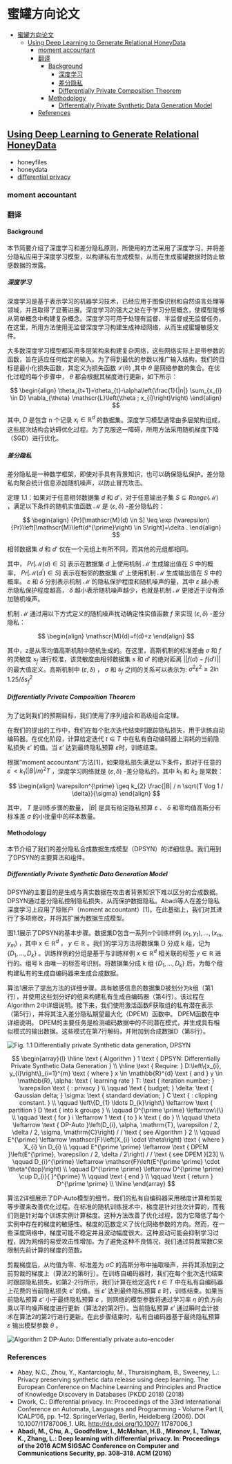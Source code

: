 # 蜜罐方向论文

- [蜜罐方向论文](#蜜罐方向论文)
  - [Using Deep Learning to Generate Relational HoneyData](#using-deep-learning-to-generate-relational-honeydata)
    - [moment accountant](#moment-accountant)
    - [翻译](#翻译)
      - [Background](#background)
        - [深度学习](#深度学习)
        - [差分隐私](#差分隐私)
        - [Differentially Private Composition Theorem](#differentially-private-composition-theorem)
      - [Methodology](#methodology)
        - [Differentially Private Synthetic Data Generation Model](#differentially-private-synthetic-data-generation-model)
    - [References](#references)

## [Using Deep Learning to Generate Relational HoneyData](https://link.springer.com/chapter/10.1007/978-3-030-02110-8_1)

- honeyfiles
- honeydata
- [differential privacy](https://zh.wikipedia.org/wiki/%E5%B7%AE%E5%88%86%E9%9A%90%E7%A7%81)

### moment accountant

### 翻译

#### Background

本节简要介绍了深度学习和差分隐私原则，所使用的方法采用了深度学习，并将差分隐私应用于深度学习模型，以构建私有生成模型，从而在生成蜜罐数据时防止敏感数据的泄露。

##### 深度学习

深度学习是基于表示学习的机器学习技术，已经应用于图像识别和自然语言处理等领域，并且取得了显著进展。深度学习的强大之处在于学习分层概念，使模型能够从简单概念中构建复杂概念。深度学习可用于处理有监督、半监督或无监督任务。在这里，所用方法使用无监督深度学习构建生成神经网络，从而生成蜜罐敏感文件。

大多数深度学习模型都采用多层架构来构建复杂网络，这些网络实际上是带参数的函数，旨在适应任何给定的输入。为了得到最优的参数以推广输入结构，我们的目标是最小化损失函数，其定义为损失函数 $\mathscr{L(\theta)}$ ,其中 $\theta$ 是网络参数的集合。在优化过程的每个步骤中， $\theta$ 都会根据其梯度进行更新，如下所示：

$$
\begin{align}
  \theta_{t+1}=\theta_{t}-\alpha\left(\frac{1}{|n|} \sum_{x_{i} \in D} \nabla_{\theta} \mathscr{L}\left(\theta ; x_{i}\right)\right)
\end{align}
$$

其中, $D$ 是包含 $\text { n }$ 个记录 $x_{i} \in \mathbb{R}^{d}$ 的数据集。深度学习模型通常由多层架构组成，这些层次结构会妨碍优化过程。为了克服这一障碍，所用方法采用随机梯度下降（SGD）进行优化。

##### 差分隐私

差分隐私是一种数学框架，即使对手具有背景知识，也可以确保隐私保护。差分隐私向聚合统计信息添加随机噪声，以防止冒充攻击。

定理 1.1：如果对于任意相邻数据集 $d$ 和 $d'$，对于任意输出子集 $S \subseteq {Range}(\mathscr{M})$ ，满足以下条件的随机实值函数 $\mathscr{M}$ 是 $(\varepsilon, \delta)$ -差分隐私的：

$$
\begin{align}
{Pr}[\mathscr{M}(d) \in S] \leq \exp (\varepsilon) {Pr}\left[\mathscr{M}\left(d^{\prime}\right) \in S\right]+\delta .  
\end{align}
$$

相邻数据集 $d$ 和 $d'$ 仅在一个元组上有所不同，而其他的元组都相同。

其中， ${Pr}[\mathscr{M}(d) \in S]$ 表示在数据集 $d$ 上使用机制 $\mathscr{M}$ 生成输出值在 $S$ 中的概率， ${Pr}\left[\mathscr{M}\left(d^{\prime}\right) \in S\right]$ 表示在相邻的数据集  $d'$ 上使用机制 $\mathscr{M}$ 生成输出值在 $S$ 中的概率。 $\varepsilon$ 和 $\delta$ 分别表示机制 $\mathscr{M}$ 的隐私保护程度和随机噪声的量，其中 $\varepsilon$ 越小表示隐私保护程度越高， $\delta$ 越小表示随机噪声越少，也就是机制 $\mathscr{M}$ 更接近于没有添加随机噪声。

机制 $\mathscr{M}$ 通过用以下方式定义的随机噪声扰动确定性实值函数 $f$ 来实现 $(\varepsilon, \delta)$ -差分隐私：

$$
\begin{align}
\mathscr{M}(d)=f(d)+z
\end{align}
$$

其中，z是从零均值高斯机制中随机生成的。在这里，高斯机制的标准差由 $\sigma$ 和 $f$ 的灵敏度 $s_f$ 进行校准，该灵敏度由相邻数据集 $s$ 和 $d'$ 的绝对距离 $||f(d) - f(d')||$ 的最大值定义。高斯机制中 $(\varepsilon, \delta)$ ， $\sigma$ 和 $s_f$ 之间的关系可以表示为: $\sigma^{2} \varepsilon^{2} \geqslant 2 \ln 1.25 / \delta s_{f}^{2}$

##### Differentially Private Composition Theorem

为了达到我们的预期目标，我们使用了序列组合和高级组合定理。

在我们的提出的工作中，我们在每个批次迭代结束时跟踪隐私损失，用于训练自动编码器。在优化阶段，计算给定迭代 $t \in T$ 中在私有自动编码器上消耗的当前隐私损失 $\varepsilon'$ 的值。当 $\varepsilon'$ 达到最终隐私预算 $\varepsilon$时，训练结束。

根据“moment accountant”方法[1]，如果隐私损失满足以下条件，即对于任意的 $\varepsilon^{\prime}<k_{1}(|B| / n)^{2}T$ ，深度学习网络就是 $(\varepsilon, \delta)$ -差分隐私的，其中 $k_1$ 和 $k_2$ 是常数：

$$
\begin{align}
  \varepsilon^{\prime} \geq k_{2} \frac{|B| / n \sqrt{T \log 1 / \delta}}{\sigma}
\end{align}
$$

其中， $T$ 是训练步骤的数量， $|B|$ 是具有给定隐私预算 $\varepsilon$ 、 $\delta$ 和零均值高斯分布标准差 $\sigma$ 的小批量中的样本数量。

#### Methodology

本节介绍了我们的差分隐私合成数据生成模型（DPSYN）的详细信息。我们用到了DPSYN的主要算法和组件。

##### Differentially Private Synthetic Data Generation Model

DPSYN的主要目的是生成与真实数据在攻击者背景知识下难以区分的合成数据。DPSYN通过差分隐私控制隐私损失，从而保护数据隐私。Abadi等人在差分隐私深度学习上应用了矩账户（moment accountant）[1]。在此基础上，我们对其进行了多项修改，并将其扩展为数据生成模型。

图1.1展示了DPSYN的基本步骤。数据集D包含一系列n个训练样例 $(x_{1}, y_{1}), \ldots,(x_{m}, y_{m})$ ，其中 $x \in \mathbb{R}^{d}$ ， $y \in \mathbb{R}$ 。我们的学习方法将数据集 $\text { D }$ 分成 $\text { k }$ 组，记为 $\{D_{1}, \ldots, D_{k}\}$ 。训练样例的分组是基于与训练样例 $x \in \mathbb{R}^{d}$ 相关联的标签 $y \in \mathbb{R}$ 进行的。组号 $\text { k }$ 由唯一的标签号识别。将数据集分成 $\text {k}$ 组 $\{D_{1}, \ldots, D_{k}\}$ 后，为每个组构建私有的生成自编码器来生成合成数据。

算法1展示了提出方法的详细步骤。具有敏感信息的数据集D被划分为k组（第1行），并使用这些划分好的组来构建私有生成自编码器（第4行）。该过程在Algorithm 2中详细说明。接下来，我们使用激活函数F获取组的私有潜在表示（第5行），并将其注入差分隐私期望最大化（DPEM）函数中。 DPEM函数在中详细说明。 DPEM的主要任务是检测编码数据中的不同潜在模式，并生成具有相似模式的输出数据。这些模式在第7行解码，并附加到合成数据D（第8行）。

![Fig. 1.1 Differentially private Synthetic data generation, DPSYN](./images/2023-05-01-19-48-23.png)

$$
\begin{array}{l}
\hline \text { Algorithm } 1 \text { DPSYN: Differentially Private Synthetic Data Generation } \\
\hline \text { Require: } D:\left\{x_{i}, y_{i}\right\}_{i=1}^{m} \text { where } x \in \mathbb{R}^{d} \text { and } y \in \mathbb{R}, \alpha: \text { learning rate } T: \text { iteration number; } \varepsilon \text { : privacy } \\
\qquad \text { budget; } \delta: \text { Gaussian delta; } \sigma: \text { standard deviation; } C \text { : clipping constant. } \\
\qquad \left\{D_{1} \ldots D_{k}\right\} \leftarrow \text { partition } D \text { into k groups } \\
\qquad D^{\prime \prime} \leftarrow\{\} \\
\qquad \text { for } i \leftarrow 1 \text { to } k \text { do } \\
\qquad \theta \leftarrow \text { DP-Auto }\left(D_{i}, \alpha, \mathrm{T}, \varepsilon / 2, \delta / 2, \sigma, \mathrm{C}\right) / / \text { see Algorithm } 2 \\
\qquad E^{\prime} \leftarrow \mathscr{F}\left(X_{i} \cdot \theta\right) \text { where } X_{i} \in D_{i} \\
\qquad E^{\prime \prime} \leftarrow \text { DPEM }\left(E^{\prime}, \varepsilon / 2, \delta / 2\right) / / \text { see DPEM }[23] \\
\qquad D_{i}^{\prime} \leftarrow \mathscr{F}\left(E^{\prime \prime} \cdot \theta^{\top}\right) \\
\qquad D^{\prime \prime} \leftarrow D^{\prime \prime} \cup D_{i}{ }^{\prime} \\
\qquad \text { end } \\
\qquad \text { return } D^{\prime \prime} \\
\hline
\end{array}
$$

算法2详细展示了DP-Auto模型的细节。我们的私有自编码器采用梯度计算和剪裁等步骤来改善优化过程。在标准的随机训练技术中，梯度是针对批次计算的，而我们则是针对每个训练实例计算梯度。这种方法改善了优化过程，因为它降低了每个实例中存在的梯度的敏感性。梯度的范数定义了优化网络参数的方向。然而，在一些深度网络中，梯度可能不稳定并且波动幅度很大。这种波动可能会抑制学习过程，因为网络的易受攻击性增加。为了避免这种不良情况，我们通过剪裁常数$C$来限制先前计算的梯度的范数。

剪裁梯度后，从均值为零、标准差为 $\sigma C$ 的高斯分布中抽取噪声，并将其添加到之前剪裁的梯度上（算法2的第8行）。在训练自编码器时，我们在每个批次迭代结束时跟踪隐私损失。如第2-2行所示，我们计算在给定迭代 $t \in T$ 中在私有自编码器上花费的当前隐私损失 $\varepsilon'$ 的值。当 $\varepsilon'$ 达到最终隐私预算 $\varepsilon$ 时，训练结束。如果当前隐私预算 $\varepsilon'$ 小于最终隐私预算 $\varepsilon$ ，则网络的模型参数将通过学习率 $\eta$ 的负方向乘以平均噪声梯度进行更新（算法2的第2行）。当前隐私预算 $\varepsilon'$ 通过瞬时会计技术在算法2的第2行进行更新。在此步骤结束时，私有自编码器基于最终隐私预算 $\varepsilon$ 输出模型参数 $\theta$ 。

![Algorithm 2 DP-Auto: Differentially private auto-encoder](./images/2023-05-02-09-37-20.png)

### References

- Abay, N.C., Zhou, Y., Kantarcioglu, M., Thuraisingham, B., Sweeney, L.: Privacy preserving synthetic data release using deep learning. The European Conference on Machine Learning and Principles and Practice of Knowledge Discovery in Databases (PKDD 2018) (2018)
- Dwork, C.: Differential privacy. In: Proceedings of the 33rd International Conference on Automata, Languages and Programming - Volume Part II, ICALP’06, pp. 1–12. SpringerVerlag, Berlin, Heidelberg (2006). DOI 10.1007/11787006_1. URL <http://dx.doi.org/10.1007/> 11787006_1
- **Abadi, M., Chu, A., Goodfellow, I., McMahan, H.B., Mironov, I., Talwar, K., Zhang, L.: Deep learning with differential privacy. In: Proceedings of the 2016 ACM SIGSAC Conference on Computer and Communications Security, pp. 308–318. ACM (2016)**

